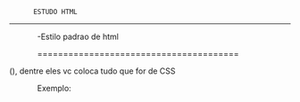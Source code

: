           ESTUDO HTML
-------------------------------------
-Estilo padrao de html

=======================================
<DOCTYPE html>
<html lang = "pt-br">
    <head>
        <meta charset = "UTF-8">
        <meta name="viewport" content="width-device-width; initial-scale=1.0">
    </head>
<body>



</body>
</html>
()<style> : usada por conta do css para alterar o visual do site(posto entre o head) 
()font-family : altera do tipo do texto ou fonte
()font-size : altera o tamanho do texto
()color : altera a cor do texto
()text-shadow (deslocamento lateral) [tamanho em pixel] (deslocamento vertical)[tamanho em pixel] (espalhamento da sombra)[tamanho em pixel] [cor] : coloca uma sombra na escrita
=========================
<div> divisoria para facilitar a edicao no css
<hgroup> agrupa textos
<img src =""> inserir imagem
<header> cabecalho (outra div)

==============
<br> - quebra de linha
&nbsp - espaco sem quebra
<p> texto ou paragrafo
<wbr/> quebra de palavra
&shy; soft hyphen

===================
    SIMBOLOS

&lt; <
&gt; >
&le; <=
&ge; >=

-----------

&pound;
&yen;
&euro;

-------------

&copy;
&reg;
&trade;

---------

&permil; /1000
&sum;
&infin;
&times;
&plusmn;
&oplus;
&radic;
&ne;

------------

&delta; &Delta;
&lambda;
&omega;
&phi;

-----------

&larr;
&rarr; &Rarr;
&uarr;
&darr;
&harr;

----------

&spades;
&clubs;
&hearts;
&diams;


formatações:

<pre> todos os espaços e enters serão considerados
<code> codigo - formata como em fonte de codigo
<sub> subescrito - escreve embaixo
<sup> supreescrito -  como se fosse elevado 
<b> bold - coloca em negrito as palavras
<i> italico - coloca em italico as palavras
<em> enfase - parecido com o italico
<u> underline - sublinha
<del> risca - risca a palavra por cima
<span> usada para formatar pequenos trechos de texto, podendo assim fazer <span style = "text-decoration: underline;"> ou overline, line-through e o none
<span style = "font-weight: normal;"> ou bold, bolder ou colocar um valor entre 100-900
Ter edições em separações de titulos, h1, como por exemplo:
<h2 style = "text-align: center;"> ou left ou right
<p style = "text-align: justify; text indent: 50px;> - coloca o paragrafo direito


Para faazer isso de mandeira global, basta colocar em "head" o <style></style>, dentre eles vc coloca tudo que for de CSS

Exemplo: 
    <style>
            p{
                text-align: justify;
                text-indent: 50px;
            }
        </style>
